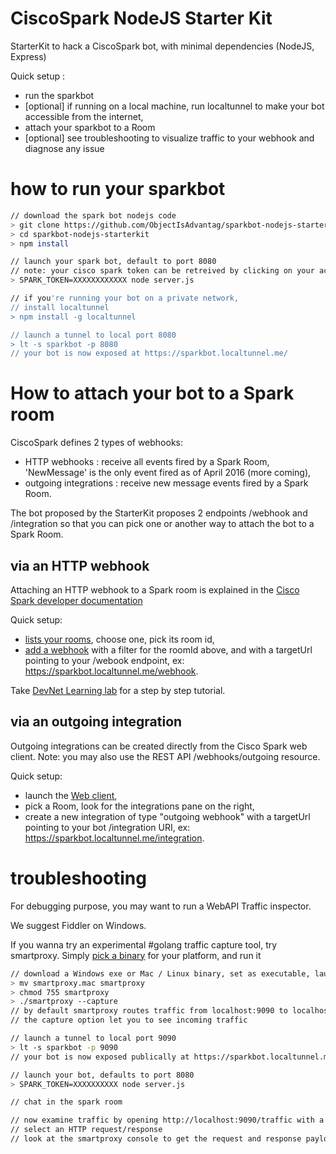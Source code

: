 # CiscoSpark NodeJS Starter Kit

StarterKit to hack a CiscoSpark bot, with minimal dependencies (NodeJS, Express)

Quick setup :
- run the sparkbot
- [optional] if running on a local machine, run localtunnel to make your bot accessible from the internet,
- attach your sparkbot to a Room
- [optional] see troubleshooting to visualize traffic to your webhook and diagnose any issue

# how to run your sparkbot

``` bash
// download the spark bot nodejs code  
> git clone https://github.com/ObjectIsAdvantag/sparkbot-nodejs-starterkit
> cd sparkbot-nodejs-starterkit
> npm install

// launch your spark bot, default to port 8080
// note: your cisco spark token can be retreived by clicking on your account picture (upper right corner of the [developer documentation](https://developer.ciscospark.com/getting-started.htm))
> SPARK_TOKEN=XXXXXXXXXXXX node server.js

// if you're running your bot on a private network,
// install localtunnel
> npm install -g localtunnel

// launch a tunnel to local port 8080
> lt -s sparkbot -p 8080
// your bot is now exposed at https://sparkbot.localtunnel.me/
```

# How to attach your bot to a Spark room

CiscoSpark defines 2 types of webhooks:

- HTTP webhooks : receive all events fired by a Spark Room, 'NewMessage' is the only event fired as of April 2016 (more coming),
- outgoing integrations : receive new message events fired by a Spark Room.

The bot proposed by the StarterKit proposes 2 endpoints /webhook and /integration so that you can pick one or another way to attach the bot to a Spark Room.


## via an HTTP webhook

Attaching an HTTP webhook to a Spark room is explained in the [Cisco Spark developer documentation](https://developer.ciscospark.com/webhooks-explained.html)

Quick setup:
- [lists your rooms](https://developer.ciscospark.com/endpoint-rooms-get.html), choose one, pick its room id,
- [add a webhook](https://developer.ciscospark.com/endpoint-webhooks-post.html) with a filter for the roomId above, and with a targetUrl pointing to your /webook endpoint, ex: https://sparkbot.localtunnel.me/webhook.

Take [DevNet Learning lab](https://learninglabs.cisco.com/lab/collab-sparkwebhook/step/1) for a step by step tutorial.


## via an outgoing integration

Outgoing integrations can be created directly from the Cisco Spark web client.
Note: you may also use the REST API /webhooks/outgoing resource.

Quick setup:
- launch the [Web client](https://web.ciscospark.com),
- pick a Room, look for the integrations pane on the right,
- create a new integration of type "outgoing webhook" with a targetUrl pointing to your bot /integration URI, ex: https://sparkbot.localtunnel.me/integration.


# troubleshooting

For debugging purpose, you may want to run a WebAPI Traffic inspector.

We suggest Fiddler on Windows.

If you wanna try an experimental #golang traffic capture tool, try smartproxy.
Simply [pick a binary](https://github.com/ObjectIsAdvantag/smartproxy/releases/tag/v0.4) for your platform, and run it


``` bash
// download a Windows exe or Mac / Linux binary, set as executable, launch
> mv smartproxy.mac smartproxy
> chmod 755 smartproxy
> ./smartproxy --capture
// by default smartproxy routes traffic from localhost:9090 to localhost:8080
// the capture option let you to see incoming traffic

// launch a tunnel to local port 9090
> lt -s sparkbot -p 9090
// your bot is now exposed publically at https://sparkbot.localtunnel.me/

// launch your bot, defaults to port 8080
> SPARK_TOKEN=XXXXXXXXXX node server.js

// chat in the spark room

// now examine traffic by opening http://localhost:9090/traffic with a web browser
// select an HTTP request/response
// look at the smartproxy console to get the request and response payloads
```
